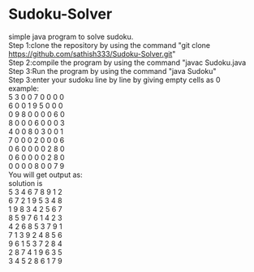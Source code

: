# Sudoku-Solver
simple java program to solve sudoku.  
Step 1:clone the repository by using the command "git clone https://github.com/sathish333/Sudoku-Solver.git"    
Step 2:compile the program by using the command "javac Sudoku.java  
Step 3:Run the program by using the command "java Sudoku"  
Step 3:enter your sudoku line by line by giving empty cells as 0  
example:  
5 3 0 0 7 0 0 0 0  
6 0 0 1 9 5 0 0 0  
0 9 8 0 0 0 0 6 0  
8 0 0 0 6 0 0 0 3  
4 0 0 8 0 3 0 0 1  
7 0 0 0 2 0 0 0 6  
0 6 0 0 0 0 2 8 0  
0 6 0 0 0 0 2 8 0  
0 0 0 0 8 0 0 7 9  
You will get output as:   
solution is  
5 3 4 6 7 8 9 1 2  
6 7 2 1 9 5 3 4 8  
1 9 8 3 4 2 5 6 7   
8 5 9 7 6 1 4 2 3   
4 2 6 8 5 3 7 9 1  
7 1 3 9 2 4 8 5 6  
9 6 1 5 3 7 2 8 4   
2 8 7 4 1 9 6 3 5  
3 4 5 2 8 6 1 7 9   

